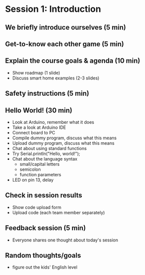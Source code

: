 # Session 1: Introduction

## We briefly introduce ourselves (5 min)

## Get-to-know each other game (5 min)

## Explain the course goals & agenda (10 min)

- Show roadmap (1 slide)
- Discuss smart home examples (2-3 slides)

## Safety instructions (5 min)

## Hello World! (30 min)

- Look at Arduino, remember what it does
- Take a look at Arduino IDE
- Connect board to PC
- Compile dummy program, discuss what this means
- Upload dummy program, discuss what this means
- Chat about using standard functions
- Try Serial.println("Hello, world!");
- Chat about the language syntax
    - small/capital letters
    - semicolon
    - function parameters
- LED on pin 13, delay

## Check in session results

- Show code upload form
- Upload code (each team member separately)

## Feedback session (5 min)

- Everyone shares one thought about today's session

## Random thoughts/goals

- figure out the kids' English level